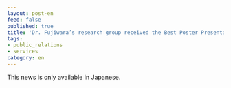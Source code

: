 ```yaml
---
layout: post-en
feed: false
published: true
title: 'Dr. Fujiwara’s research group received the Best Poster Presentation Award in the 66th Annual Meeting of the Japan Society of Human Genetics and the 28th Annual Meeting of the Japanese Society for Gene Diagnosis and Therapy - Joint Conference 2021. (in Japanese)'
tags:
- public_relations
- services
category: en
---
```


This news is only available in Japanese.
